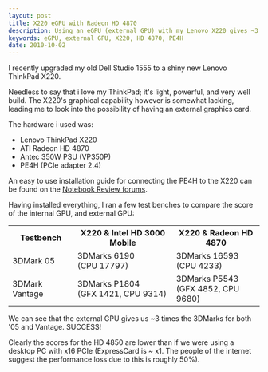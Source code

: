 ```yaml
---
layout: post
title: X220 eGPU with Radeon HD 4870
description: Using an eGPU (external GPU) with my Lenovo X220 gives ~3 times graphical performance increase.
keywords: eGPU, external GPU, X220, HD 4870, PE4H
date: 2010-10-02
---
```


I recently upgraded my old Dell Studio 1555 to a shiny new Lenovo ThinkPad X220.

Needless to say that i love my ThinkPad; it's light, powerful, and very well build. The X220's graphical capability however is somewhat lacking, leading me to look into the possibility of having an external graphics card.

The hardware i used was:

*   Lenovo ThinkPad X220
*   ATI Radeon HD 4870
*   Antec 350W PSU (VP350P)
*   PE4H (PCIe adapter 2.4)

An easy to use installation guide for connecting the PE4H to the X220 can be found on the [Notebook Review forums](http://forum.notebookreview.com/e-gpu-external-graphics-discussion/418851-diy-egpu-experiences-403.html#post7572285).

Having installed everything, I ran a few test benches to compare the score of the internal GPU, and external GPU:

<center>
<table cellpadding="10">
    <tr>
        <th>Testbench</th>
        <th>X220 &amp; Intel HD 3000 Mobile</th>
        <th>X220 &amp; Radeon HD 4870</th>
    </tr>
    <tr>
        <td>3DMark 05</td>
        <td>3DMarks 6190</br>(CPU 17797)</td>
        <td>3DMarks 16593</br>(CPU 4233)</td>
    </tr>
    <tr>
        <td>3DMark Vantage</td>
        <td>3DMarks P1804</br>(GFX 1421, CPU 9314)</td>
        <td>3DMarks P5543</br>(GFX 4852, CPU 9680)</td>
    </tr>
</table>
</center>

We can see that the external GPU gives us ~3 times the 3DMarks for both '05 and Vantage. SUCCESS!

Clearly the scores for the HD 4850 are lower than if we were using a desktop PC with x16 PCIe (ExpressCard is ~ x1. The people of the internet suggest the performance loss due to this is roughly 50%).
